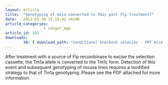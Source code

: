 ```yaml
---
layout: article
title:  "Genotyping of mice converted to Tm1c post flp treatment?"
date:   2011-03-30 15:15:42 +0100
article_categories:
                 - sanger_mgp
article_id: 103
downloads:
        30: { download_path: "Conditional knockout colonies - FRT mice v2.pdf"} 
---
```


After treatment with a source of Flp recombinase to excise the selection cassette,  the Tm1a allele is converted to the Tm1c form. Detection of this event and subsequent genotyping  of mouse lines requires a modified strategy to that of Tm1a genotyping.
Please see the PDF attached for more information.
